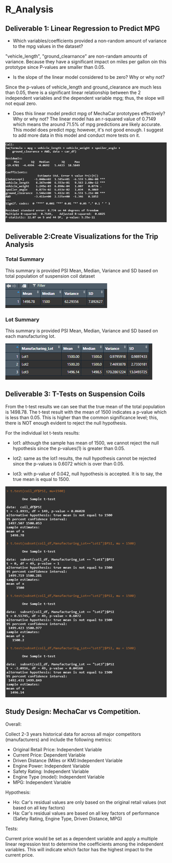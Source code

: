 # R_Analysis

## Deliverable 1: Linear Regression to Predict MPG

- Which variables/coefficients provided a non-random amount of variance to the mpg values in the dataset?

"vehicle_length", "ground_clearnance" are non-randam amounts of variance. Because they have a significant impact on miles per gallon oin this prototype since P-values are smaller than 0.05.

- Is the slope of the linear model considered to be zero? Why or why not?

Since the p-values of vehicle_length and ground_clearance are much less than 0.05, there is a significant linear relationship between the 2 independent variables and the dependent variable mpg; thus, the slope will not equal zero.

- Does this linear model predict mpg of MechaCar prototypes effectively? Why or why not?
The linear model has an r-squared value of 0.7149 which means the around 71.5% of mpg predictions are likely accurate. This model does predict mpg; however, it's not good enough. I suggest to add more data in this model and conduct more tests on it.

<img src ="Images/delivery1.PNG">

## Deliverable 2:Create Visualizations for the Trip Analysis

### Total Summary

This summary is provided PSI Mean, Median, Variance and SD based on total population of suspension coil dataset

<img src ="Images/total_summary.PNG">

### Lot Summary

This summary is provided PSI Mean, Median, Variance and SD based on each manufacturing lot.

<img src ="Images/lot_summary.PNG">


## Deliverable 3: T-Tests on Suspension Coils

From the t-test results we can see that the true mean of the total population is 1498.78. The t-test result with the mean of 1500 indicates a p-value which is less than 0.05. This is higher than the common significance level; this, there is NOT enough evident to reject the null hypothesis. 

For the individual lot t-tests results:

- lot1: although the sample has mean of 1500, we cannot reject the null hypothesis since the p-values(1) is greater than 0.05.

- lot2: same as the lot1 results, the null hypothesis cannot be rejected since the p-values is 0.6072 which is over than 0.05.

- lot3: with p-value of 0.042, null hypothesis is accepted. It is to say, the true mean is equal to 1500.

<img src ="Images/delivery3.PNG">


## Study Design: MechaCar vs Competition.

Overall:

Collect 2-3 years historical data for across all major competitors (manufacturers) and include the following metrics:
- Original Retail Price: Independent Variable
- Current Price: Dependent Variable
- Driven Distance (Miles or KM):Independent Variable
- Engine Power: Independent Variable
- Safety Rating: Independent Variable
- Engine Type (model): Independent Variable
- MPG: Independent Variable

Hypothesis:

- Ho: Car's residual values are only based on the original retail values (not based on all key factors)
- Ha: Car's residual values are based on all key factors of performance (Safety Rating, Engine Type, Driven Distance, MPG)

Tests:

Current price would be set as a dependent variable and apply a multiple linear regression test to determine the coefficients among the independent variables. This will indicate which factor has the highest impact to the current price.









